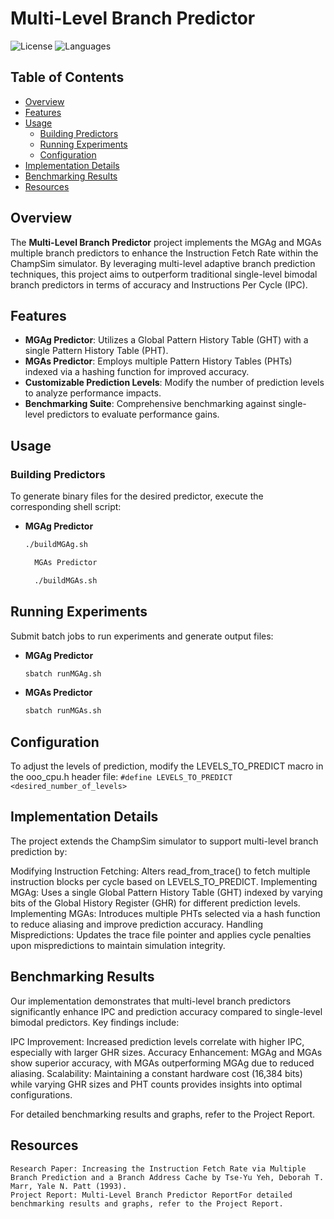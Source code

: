 # Multi-Level Branch Predictor

![License](https://img.shields.io/badge/license-MIT-blue.svg)
![Languages](https://img.shields.io/github/languages/top/abay-kulamkadyr/multi_level_branch_predictor)

## Table of Contents
- [Overview](#overview)
- [Features](#features)
- [Usage](#usage)
  - [Building Predictors](#building-predictors)
  - [Running Experiments](#running-experiments)
  - [Configuration](#configuration)
- [Implementation Details](#implementation-details)
- [Benchmarking Results](#benchmarking-results)
- [Resources](#resources)

## Overview

The **Multi-Level Branch Predictor** project implements the MGAg and MGAs multiple branch predictors to enhance the Instruction Fetch Rate within the ChampSim simulator. By leveraging multi-level adaptive branch prediction techniques, this project aims to outperform traditional single-level bimodal branch predictors in terms of accuracy and Instructions Per Cycle (IPC).

## Features

- **MGAg Predictor**: Utilizes a Global Pattern History Table (GHT) with a single Pattern History Table (PHT).
- **MGAs Predictor**: Employs multiple Pattern History Tables (PHTs) indexed via a hashing function for improved accuracy.
- **Customizable Prediction Levels**: Modify the number of prediction levels to analyze performance impacts.
- **Benchmarking Suite**: Comprehensive benchmarking against single-level predictors to evaluate performance gains.

## Usage

### Building Predictors

To generate binary files for the desired predictor, execute the corresponding shell script:

- **MGAg Predictor**
  ```bash
  ./buildMGAg.sh

    MGAs Predictor

    ./buildMGAs.sh
  ```

## **Running Experiments**

Submit batch jobs to run experiments and generate output files:

- **MGAg Predictor**
    ```bash
    sbatch runMGAg.sh
    ```

- **MGAs Predictor**
    ```bash
    sbatch runMGAs.sh
    ```
## Configuration

To adjust the levels of prediction, modify the LEVELS_TO_PREDICT macro in the ooo_cpu.h header file:
    ```
    #define LEVELS_TO_PREDICT <desired_number_of_levels>
    ```

## Implementation Details

The project extends the ChampSim simulator to support multi-level branch prediction by:

Modifying Instruction Fetching: Alters read_from_trace() to fetch multiple instruction blocks per cycle based on LEVELS_TO_PREDICT.
Implementing MGAg: Uses a single Global Pattern History Table (GHT) indexed by varying bits of the Global History Register (GHR) for different prediction levels.
Implementing MGAs: Introduces multiple PHTs selected via a hash function to reduce aliasing and improve prediction accuracy.
Handling Mispredictions: Updates the trace file pointer and applies cycle penalties upon mispredictions to maintain simulation integrity.

## Benchmarking Results

Our implementation demonstrates that multi-level branch predictors significantly enhance IPC and prediction accuracy compared to single-level bimodal predictors. Key findings include:

IPC Improvement: Increased prediction levels correlate with higher IPC, especially with larger GHR sizes.
Accuracy Enhancement: MGAg and MGAs show superior accuracy, with MGAs outperforming MGAg due to reduced aliasing.
Scalability: Maintaining a constant hardware cost (16,384 bits) while varying GHR sizes and PHT counts provides insights into optimal configurations.

For detailed benchmarking results and graphs, refer to the Project Report.

## Resources
    Research Paper: Increasing the Instruction Fetch Rate via Multiple Branch Prediction and a Branch Address Cache by Tse-Yu Yeh, Deborah T. Marr, Yale N. Patt (1993).
    Project Report: Multi-Level Branch Predictor ReportFor detailed benchmarking results and graphs, refer to the Project Report.
